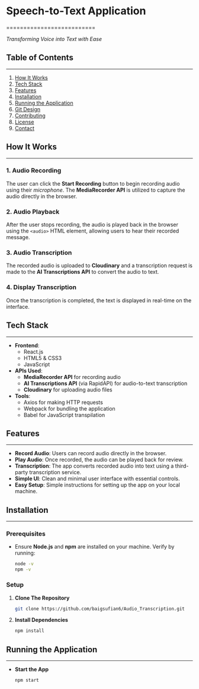 # Speech-to-Text Application
==========================

*Transforming Voice into Text with Ease*

## Table of Contents
-----------------

1. [How It Works](#how-it-works)
2. [Tech Stack](#tech-stack)
3. [Features](#features)
4. [Installation](#installation)
5. [Running the Application](#running-the-application)
6. [Git Design](#git-design)
7. [Contributing](#contributing)
8. [License](#license)
9. [Contact](#contact)

## How It Works
---------------

### 1. **Audio Recording**
The user can click the **Start Recording** button to begin recording audio using their *microphone*. The **MediaRecorder API** is utilized to capture the audio directly in the browser.

### 2. **Audio Playback**
After the user stops recording, the audio is played back in the browser using the `<audio>` HTML element, allowing users to hear their recorded message.

### 3. **Audio Transcription**
The recorded audio is uploaded to **Cloudinary** and a transcription request is made to the **AI Transcriptions API** to convert the audio to text.

### 4. **Display Transcription**
Once the transcription is completed, the text is displayed in real-time on the interface.

## Tech Stack
-------------

* **Frontend**:
	+ React.js
	+ HTML5 & CSS3
	+ JavaScript
* **APIs Used**:
	+ **MediaRecorder API** for recording audio
	+ **AI Transcriptions API** (via RapidAPI) for audio-to-text transcription
	+ **Cloudinary** for uploading audio files
* **Tools**:
	+ Axios for making HTTP requests
	+ Webpack for bundling the application
	+ Babel for JavaScript transpilation

## Features
--------

* **Record Audio**: Users can record audio directly in the browser.
* **Play Audio**: Once recorded, the audio can be played back for review.
* **Transcription**: The app converts recorded audio into text using a third-party transcription service.
* **Simple UI**: Clean and minimal user interface with essential controls.
* **Easy Setup**: Simple instructions for setting up the app on your local machine.

## Installation
------------

### Prerequisites

* Ensure **Node.js** and **npm** are installed on your machine. Verify by running:
	```bash
	node -v
	npm -v
	```

### Setup

1. **Clone The Repository**
	```bash
	git clone https://github.com/baigsufian6/Audio_Transcription.git
	```
2. **Install Dependencies**
	```bash
	npm install
	```

## Running the Application
-------------------------

* **Start the App**
	```bash
	npm start
	```

